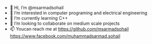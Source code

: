 - 👋 Hi, I’m @msarmadsohail
- 👀 I’m interested in computer programing and electrical engineering
- 🌱 I’m currently learning C++
- 💞️ I’m looking to collaborate on medium scale projects
- 📫 Youcan reach me at 
      https://github.com/msarmadsohail
      https://www.facebook.com/muhammadsarmad.sohail


<!---
msarmadsohail/msarmadsohail is a ✨ special ✨ repository because its `README.md` (this file) appears on your GitHub profile.
You can click the Preview link to take a look at your changes.
--->
